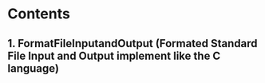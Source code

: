 # Contents
## 1. FormatFileInputandOutput (Formated Standard File Input and Output implement like the C language)
